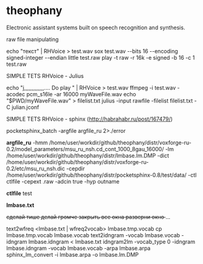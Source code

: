 theophany
=========

Electronic assistant systems built on speech recognition and synthesis.

raw file manipulating

echo "текст" | RHVoice > test.wav
sox test.wav --bits 16 --encoding signed-integer --endian little test.raw
play -t raw -r 16k -e signed -b 16 -c 1 test.raw

SIMPLE TETS RHVoice - Julius

echo "j,,,,,,,,,,,,,.... Do play       " | RHVoice > test.wav
ffmpeg -i test.wav  -acodec pcm_s16le -ar 16000 myWaveFile.wav
echo "$PWD/myWaveFile.wav" > filelist.txt
julius -input rawfile -filelist filelist.txt -C julian.jconf

SIMPLE TETS RHVoice - sphinx
(http://habrahabr.ru/post/167479/)

pocketsphinx_batch -argfile argfile_ru 2>./error

**argfile_ru**
-hmm /home/user/workdir/github/theophany/distr/voxforge-ru-0.2/model_parameters/msu_ru_nsh.cd_cont_1000_8gau_16000/
-lm /home/user/workdir/github/theophany/distr/lmbase.lm.DMP
-dict /home/user/workdir/github/theophany/distr/voxforge-ru-0.2/etc/msu_ru_nsh.dic
-cepdir /home/user/workdir/github/theophany/distr/pocketsphinx-0.8/test/data/
-ctl ctlfile
-cepext .raw
-adcin true
-hyp outname

**ctlfile**
test

**lmbase.txt**

<s> сделай тише </s>
<s> делай громче </s>
<s> закрыть все окна </s>
<s> разверни окно </s>
...

text2wfreq <lmbase.txt | wfreq2vocab> lmbase.tmp.vocab
cp lmbase.tmp.vocab  lmbase.vocab
text2idngram -vocab lmbase.vocab -idngram lmbase.idngram < lmbase.txt
idngram2lm -vocab_type 0 -idngram lmbase.idngram -vocab lmbase.vocab -arpa lmbase.arpa
sphinx_lm_convert -i lmbase.arpa -o lmbase.lm.DMP


